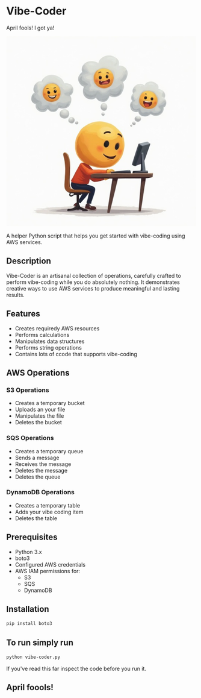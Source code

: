# Vibe-Coder

April fools! I got ya!

![Vibe-Coder Logo](assets/vibe-coding-asistant.jpg)

A helper Python script that helps you get started with vibe-coding using AWS services.

## Description

Vibe-Coder is an artisanal collection of operations, carefully crafted to perform vibe-coding while you do absolutely nothing. It demonstrates creative ways to use AWS services to produce meaningful and lasting results.

## Features

- Creates requiredy AWS resources
- Performs calculations
- Manipulates data structures
- Performs string operations
- Contains lots of ccode that supports vibe-coding

## AWS Operations

### S3 Operations
- Creates a temporary bucket
- Uploads an your file
- Manipulates the file
- Deletes the bucket

### SQS Operations
- Creates a temporary queue
- Sends a message
- Receives the message
- Deletes the message
- Deletes the queue

### DynamoDB Operations
- Creates a temporary table
- Adds your vibe coding item
- Deletes the table

## Prerequisites

- Python 3.x
- boto3
- Configured AWS credentials
- AWS IAM permissions for:
  - S3
  - SQS
  - DynamoDB

## Installation

```bash
pip install boto3
```

## To run simply run

```bash
python vibe-coder.py
```

If you've read this far inspect the code before you run it.

## April foools!
